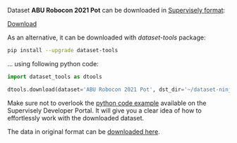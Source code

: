 Dataset **ABU Robocon 2021 Pot** can be downloaded in [Supervisely format](https://developer.supervisely.com/api-references/supervisely-annotation-json-format):

 [Download](https://assets.supervisely.com/supervisely-supervisely-assets-public/teams_storage/k/x/h1/jrDwnWGsrgA3ArIj2sMU8KBAztcEn17C3Iqe14J9ovaGJjJsHIvL1Gc8zmWOhWRCtxUvbkpy6eq1DIWY3ydgn4bU59lCBRQUYNRiwM8EL5i2johT5FD6f3VaCb5p.tar)

As an alternative, it can be downloaded with *dataset-tools* package:
``` bash
pip install --upgrade dataset-tools
```

... using following python code:
``` python
import dataset_tools as dtools

dtools.download(dataset='ABU Robocon 2021 Pot', dst_dir='~/dataset-ninja/')
```
Make sure not to overlook the [python code example](https://developer.supervisely.com/getting-started/python-sdk-tutorials/iterate-over-a-local-project) available on the Supervisely Developer Portal. It will give you a clear idea of how to effortlessly work with the downloaded dataset.

The data in original format can be [downloaded here](https://www.kaggle.com/datasets/vinesmsuic/abu-robocon-2021-pot-dataset).